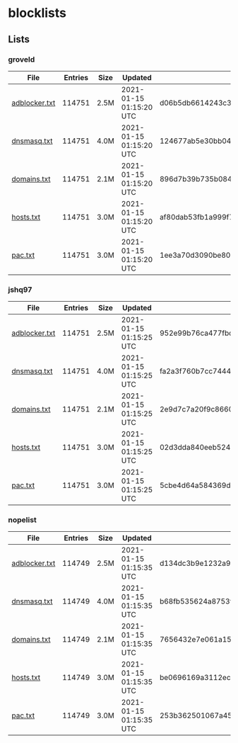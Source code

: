 # blocklists

## Lists

### groveld

|File|Entries|Size|Updated|Hash|
|-|-|-|-|-|
|[adblocker.txt](https://raw.githubusercontent.com/groveld/blocklists/lists/groveld/adblocker.txt)|114751|2.5M|2021-01-15 01:15:20 UTC|d06b5db6614243c3fca278e0b89d0af6b098e979|
|[dnsmasq.txt](https://raw.githubusercontent.com/groveld/blocklists/lists/groveld/dnsmasq.txt)|114751|4.0M|2021-01-15 01:15:20 UTC|124677ab5e30bb04772de6ab90aa0ab496af0ed0|
|[domains.txt](https://raw.githubusercontent.com/groveld/blocklists/lists/groveld/domains.txt)|114751|2.1M|2021-01-15 01:15:20 UTC|896d7b39b735b0843330124893f8ee18c3643bb5|
|[hosts.txt](https://raw.githubusercontent.com/groveld/blocklists/lists/groveld/hosts.txt)|114751|3.0M|2021-01-15 01:15:20 UTC|af80dab53fb1a999f7eb90b2f361cbccff55fb59|
|[pac.txt](https://raw.githubusercontent.com/groveld/blocklists/lists/groveld/pac.txt)|114751|3.0M|2021-01-15 01:15:20 UTC|1ee3a70d3090be80f3b320993f37241c2e51dfba|

### jshq97

|File|Entries|Size|Updated|Hash|
|-|-|-|-|-|
|[adblocker.txt](https://raw.githubusercontent.com/groveld/blocklists/lists/jshq97/adblocker.txt)|114751|2.5M|2021-01-15 01:15:25 UTC|952e99b76ca477fbdaba6cbd0c7947cc4bab6ca9|
|[dnsmasq.txt](https://raw.githubusercontent.com/groveld/blocklists/lists/jshq97/dnsmasq.txt)|114751|4.0M|2021-01-15 01:15:25 UTC|fa2a3f760b7cc7444d47d66b60a9f90dc0ea8226|
|[domains.txt](https://raw.githubusercontent.com/groveld/blocklists/lists/jshq97/domains.txt)|114751|2.1M|2021-01-15 01:15:25 UTC|2e9d7c7a20f9c86600bda68e66c179f202a251b0|
|[hosts.txt](https://raw.githubusercontent.com/groveld/blocklists/lists/jshq97/hosts.txt)|114751|3.0M|2021-01-15 01:15:25 UTC|02d3dda840eeb524986d9cf29f1b0e02fea6c5d5|
|[pac.txt](https://raw.githubusercontent.com/groveld/blocklists/lists/jshq97/pac.txt)|114751|3.0M|2021-01-15 01:15:25 UTC|5cbe4d64a584369d0f7f471119d3a63c29fb51d4|

### nopelist

|File|Entries|Size|Updated|Hash|
|-|-|-|-|-|
|[adblocker.txt](https://raw.githubusercontent.com/groveld/blocklists/lists/nopelist/adblocker.txt)|114749|2.5M|2021-01-15 01:15:35 UTC|d134dc3b9e1232a940570e85191b8b8062725ad7|
|[dnsmasq.txt](https://raw.githubusercontent.com/groveld/blocklists/lists/nopelist/dnsmasq.txt)|114749|4.0M|2021-01-15 01:15:35 UTC|b68fb535624a8753f26f2925b76abe42ac2ee58d|
|[domains.txt](https://raw.githubusercontent.com/groveld/blocklists/lists/nopelist/domains.txt)|114749|2.1M|2021-01-15 01:15:35 UTC|7656432e7e061a156e6630996cd8d375c247a84e|
|[hosts.txt](https://raw.githubusercontent.com/groveld/blocklists/lists/nopelist/hosts.txt)|114749|3.0M|2021-01-15 01:15:35 UTC|be0696169a3112ec452d3fc3363e3cbc99b64634|
|[pac.txt](https://raw.githubusercontent.com/groveld/blocklists/lists/nopelist/pac.txt)|114749|3.0M|2021-01-15 01:15:35 UTC|253b362501067a4571299fe993266ff301839f94|

